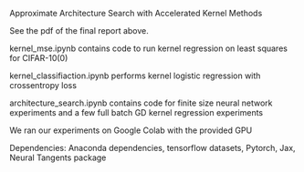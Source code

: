 
Approximate Architecture Search with Accelerated Kernel Methods

See the pdf of the final report above.

kernel_mse.ipynb contains code to run kernel regression on least squares for CIFAR-10(0)

kernel_classifiaction.ipynb performs kernel logistic regression with crossentropy loss

architecture_search.ipynb contains code for finite size neural network experiments and a few full batch GD kernel regression experiments

We ran our experiments on Google Colab with the provided GPU

Dependencies: Anaconda dependencies, tensorflow datasets, Pytorch, Jax, Neural Tangents package
